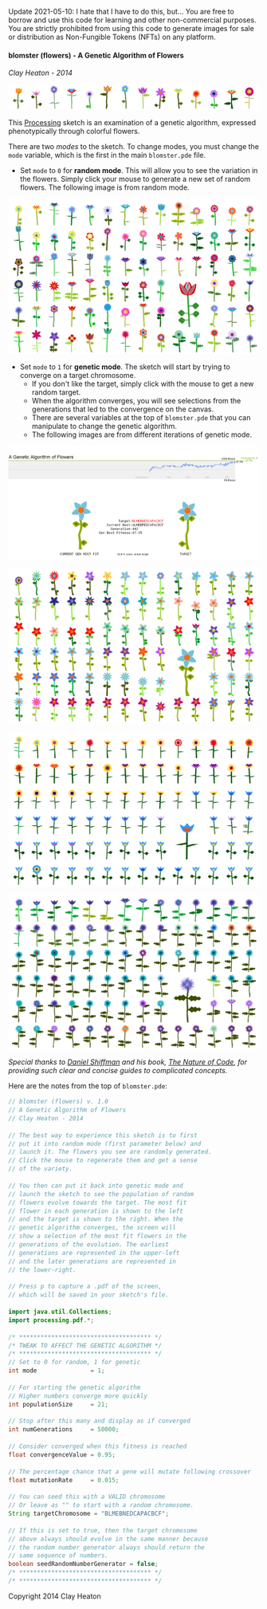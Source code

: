 Update 2021-05-10: I hate that I have to do this, but... You are free to borrow and use this code for learning and other non-commercial purposes. You are strictly prohibited from using this code to generate images for sale or distribution as Non-Fungible Tokens (NFTs) on any platform.


#### blomster (flowers) - A Genetic Algorithm of Flowers

*Clay Heaton - 2014*

![pic](pics/banner.png)

This [Processing](http://www.processing.org) sketch is an examination of a genetic algorithm, expressed phenotypically through colorful flowers. 

There are two *modes* to the sketch. To change modes, you must change the `mode` variable, which is the first in the main `blomster.pde` file.
* Set `mode` to `0` for **random mode**. This will allow you to see the variation in the flowers. Simply click your mouse to generate a new set of random flowers. The following image is from random mode.

![random](pics/random.png)

* Set `mode` to `1` for **genetic mode**. The sketch will start by trying to converge on a target chromosome. 
  * If you don't like the target, simply click with the mouse to get a new random target. 
  * When the algorithm converges, you will see selections from the generations that led to the convergence on the canvas.
  * There are several variables at the top of `blomster.pde` that you can manipulate to change the genetic algorithm. 
  * The following images are from different iterations of genetic mode.

![pic](pics/converging.png)

![pic](pics/gen1.png)

![pic](pics/gen3.png)

![pic](pics/gen2.png)

*Special thanks to [Daniel Shiffman](http://shiffman.net/) and his book, [The Nature of Code](http://natureofcode.com/), for providing such clear and concise guides to complicated concepts.*

Here are the notes from the top of `blomster.pde`:

```java
// blomster (flowers) v. 1.0
// A Genetic Algorithm of Flowers
// Clay Heaton - 2014

// The best way to experience this sketch is to first
// put it into random mode (first parameter below) and 
// launch it. The flowers you see are randomly generated.
// Click the mouse to regenerate them and get a sense
// of the variety.

// You then can put it back into genetic mode and 
// launch the sketch to see the population of random
// flowers evolve towards the target. The most fit
// flower in each generation is shown to the left 
// and the target is shown to the right. When the
// genetic algorithm converges, the screen will 
// show a selection of the most fit flowers in the
// generations of the evolution. The earliest 
// generations are represented in the upper-left
// and the later generations are represented in 
// the lower-right.

// Press p to capture a .pdf of the screen,
// which will be saved in your sketch's file.

import java.util.Collections;
import processing.pdf.*;

/* ************************************* */
/* TWEAK TO AFFECT THE GENETIC ALGORITHM */
/* ************************************* */
// Set to 0 for random, 1 for genetic
int mode               = 1;

// For starting the genetic algorithm
// Higher numbers converge more quickly
int populationSize     = 21;   

// Stop after this many and display as if converged
int numGenerations     = 50000;

// Consider converged when this fitness is reached
float convergenceValue = 0.95;

// The percentage chance that a gene will mutate following crossover
float mutationRate     = 0.015;

// You can seed this with a VALID chromosome
// Or leave as "" to start with a random chromosome.
String targetChromosome = "BLMEBNEDCAPACBCF";

// If this is set to true, then the target chromosome
// above always should evolve in the same manner because
// the random number generator always should return the
// same sequence of numbers. 
boolean seedRandomNumberGenerator = false;
/* ************************************* */
/* ************************************* */
```

Copyright 2014 Clay Heaton
